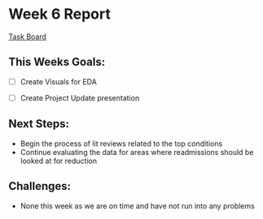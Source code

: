 # Week 6 Report

[Task Board](https://github.com/users/anderson-nicole/projects/2)

## **This Weeks Goals:**
* [ ] Create Visuals for EDA

* [ ] Create Project Update presentation

## Next Steps: 
* Begin the process of lit reviews related to the top conditions
* Continue evaluating the data for areas where readmissions should be looked at for reduction

## Challenges: 
* None this week as we are on time and have not run into any problems
